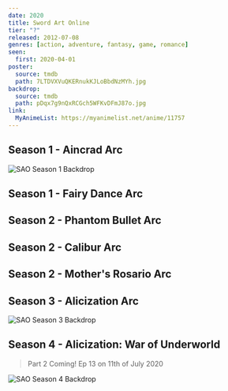 ```yaml
---
date: 2020
title: Sword Art Online
tier: "?"
released: 2012-07-08
genres: [action, adventure, fantasy, game, romance]
seen:
  first: 2020-04-01
poster:
  source: tmdb
  path: 7LTDVXVuQKERnukKJLoBbdNzMYh.jpg
backdrop:
  source: tmdb
  path: pDqx7g9nQxRCGch5WFKvDFmJ87o.jpg
link:
  MyAnimeList: https://myanimelist.net/anime/11757
---
```


<!-- SEASON DIVIDER -->
## Season 1 - Aincrad Arc

![SAO Season 1 Backdrop](https://image.tmdb.org/t/p/original/5PUo6C8LAzcTzkuPKgLXuUFjafi.jpg)

<!-- SEASON DIVIDER -->
## Season 1 - Fairy Dance Arc

<!-- SEASON DIVIDER -->
## Season 2 - Phantom Bullet Arc

<!-- SEASON DIVIDER -->
## Season 2 - Calibur Arc

<!-- SEASON DIVIDER -->
## Season 2 - Mother's Rosario Arc

<!-- SEASON DIVIDER -->
## Season 3 - Alicization Arc

![SAO Season 3 Backdrop](https://image.tmdb.org/t/p/original/fsatKuTodTjj3EHQytcgsnbZ5qb.jpg)

<!-- SEASON DIVIDER -->
## Season 4 - Alicization: War of Underworld

> Part 2 Coming! Ep 13 on 11th of July 2020

![SAO Season 4 Backdrop](https://image.tmdb.org/t/p/original/2kFZQTze4b0BhHsxNDYaOzJlKQX.jpg)
